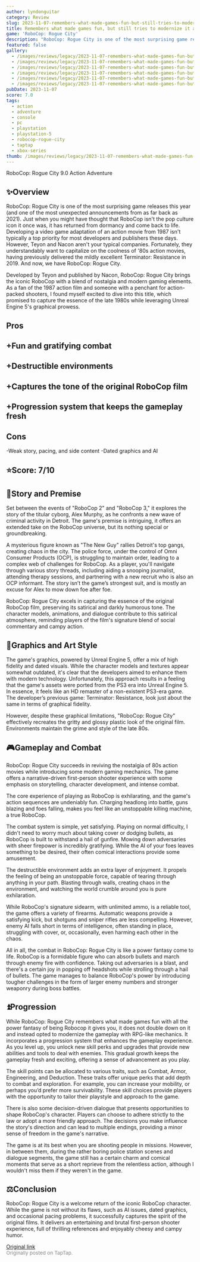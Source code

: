 ```yaml
---
author: lyndonguitar
category: Review
slug: 2023-11-07-remembers-what-made-games-fun-but-still-tries-to-modernize-it-anyway-review-robocop-ro
title: Remembers what made games fun, but still tries to modernize it anyway | Review - Robocop Rogue City
game: 'RoboCop: Rogue City'
description: "RoboCop: Rogue City is one of the most surprising game releases this year (and one of the most unexpected announcements from as far back as 2021). Just when you might have thought that RoboCop isn't the pop culture icon it once was, it has returned from dormancy and come back to life. Developing a video game adaptation of an action movie from 1987 isn't typically a top priority for most developers and publishers these days. However, Teyon and Nacon aren't your typical companies. Fortunately, they understandably want to capitalize on the coolness of '80s action movies, having previously delivered the mildly excellent Terminator: Resistance in 2019. And now, we have RoboCop: Rogue City."
featured: false
gallery:
  - /images/reviews/legacy/2023-11-07-remembers-what-made-games-fun-but-still-tries-to-modernize-it-anyway--review---robocop-ro-0.avif
  - /images/reviews/legacy/2023-11-07-remembers-what-made-games-fun-but-still-tries-to-modernize-it-anyway--review---robocop-ro-1.avif
  - /images/reviews/legacy/2023-11-07-remembers-what-made-games-fun-but-still-tries-to-modernize-it-anyway--review---robocop-ro-2.avif
  - /images/reviews/legacy/2023-11-07-remembers-what-made-games-fun-but-still-tries-to-modernize-it-anyway--review---robocop-ro-3.avif
  - /images/reviews/legacy/2023-11-07-remembers-what-made-games-fun-but-still-tries-to-modernize-it-anyway--review---robocop-ro-4.avif
  - /images/reviews/legacy/2023-11-07-remembers-what-made-games-fun-but-still-tries-to-modernize-it-anyway--review---robocop-ro-5.avif
pubDate: 2023-11-07
score: 7.0
tags:
  - action
  - adventure
  - console
  - pc
  - playstation
  - playstation-5
  - robocop-rogue-city
  - taptap
  - xbox-series
thumb: /images/reviews/legacy/2023-11-07-remembers-what-made-games-fun-but-still-tries-to-modernize-it-anyway--review---robocop-ro-0.avif
---
```


RoboCop: Rogue City
9.0
Action
Adventure


## ✨Overview

RoboCop: Rogue City is one of the most surprising game releases this year (and one of the most unexpected announcements from as far back as 2021). Just when you might have thought that RoboCop isn't the pop culture icon it once was, it has returned from dormancy and come back to life. Developing a video game adaptation of an action movie from 1987 isn't typically a top priority for most developers and publishers these days. However, Teyon and Nacon aren't your typical companies. Fortunately, they understandably want to capitalize on the coolness of '80s action movies, having previously delivered the mildly excellent Terminator: Resistance in 2019. And now, we have RoboCop: Rogue City.

Developed by Teyon and published by Nacon, RoboCop: Rogue City brings the iconic RoboCop with a blend of nostalgia and modern gaming elements. As a fan of the 1987 action film and someone with a penchant for action-packed shooters, I found myself excited to dive into this title, which promised to capture the essence of the late 1980s while leveraging Unreal Engine 5's graphical prowess.




## Pros



## +Fun and gratifying combat

## +Destructible environments

## +Captures the tone of the original RoboCop film

## +Progression system that keeps the gameplay fresh




## Cons


-Weak story, pacing, and side content
-Dated graphics and AI


## ⭐️Score: 7/10


## 📖Story and Premise

Set between the events of "RoboCop 2" and "RoboCop 3," it explores the story of the titular cyborg, Alex Murphy, as he confronts a new wave of criminal activity in Detroit. The game's premise is intriguing, it offers an extended take on the RoboCop universe, but its nothing special or groundbreaking.

A mysterious figure known as "The New Guy" rallies Detroit's top gangs, creating chaos in the city. The police force, under the control of Omni Consumer Products (OCP), is struggling to maintain order, leading to a complex web of challenges for RoboCop. As a player, you'll navigate through various story threads, including aiding a snooping journalist, attending therapy sessions, and partnering with a new recruit who is also an OCP informant. The story isn’t the game’s strongest suit, and is mostly an excuse for Alex to mow down foe after foe.

RoboCop: Rogue City excels in capturing the essence of the original RoboCop film, preserving its satirical and darkly humorous tone. The character models, animations, and dialogue contribute to this satirical atmosphere, reminding players of the film's signature blend of social commentary and campy action.


## 🎨Graphics and Art Style

The game's graphics, powered by Unreal Engine 5, offer a mix of high fidelity and dated visuals. While the character models and textures appear somewhat outdated, it's clear that the developers aimed to enhance them with modern technology. Unfortunately, this approach results in a feeling that the game's assets were ported from the PS3 era into Unreal Engine 5. In essence, it feels like an HD remaster of a non-existent PS3-era game. The developer’s previous game: Terminator: Resistance, look just about the same in terms of graphical fidelity.

However, despite these graphical limitations, "RoboCop: Rogue City" effectively recreates the gritty and glossy plastic look of the original film. Environments maintain the grime and style of the late 80s.


## 🎮Gameplay and Combat

RoboCop: Rogue City succeeds in reviving the nostalgia of 80s action movies while introducing some modern gaming mechanics. The game offers a narrative-driven first-person shooter experience with some emphasis on storytelling, character development, and intense combat.

The core experience of playing as RoboCop is exhilarating, and the game's action sequences are undeniably fun. Charging headlong into battle, guns blazing and foes falling, makes you feel like an unstoppable killing machine, a true RoboCop.

The combat system is simple, yet satisfying. Playing on normal difficulty, I didn't need to worry much about taking cover or dodging bullets, as RoboCop is built to withstand a hail of gunfire. Mowing down adversaries with sheer firepower is incredibly gratifying. While the AI of your foes leaves something to be desired, their often comical interactions provide some amusement.

The destructible environment adds an extra layer of enjoyment. It propels the feeling of being an unstoppable force, capable of tearing through anything in your path. Blasting through walls, creating chaos in the environment, and watching the world crumble around you is pure exhilaration.

While RoboCop's signature sidearm, with unlimited ammo, is a reliable tool, the game offers a variety of firearms. Automatic weapons provide a satisfying kick, but shotguns and sniper rifles are less compelling. However, enemy AI falls short in terms of intelligence, often standing in place, struggling with cover, or, occasionally, even harming each other in the chaos.

All in all, the combat in RoboCop: Rogue City is like a power fantasy come to life. RoboCop is a formidable figure who can absorb bullets and march through enemy fire with confidence. Taking out adversaries is a blast, and there's a certain joy in popping off headshots while strolling through a hail of bullets. The game manages to balance RoboCop's power by introducing tougher challenges in the form of larger enemy numbers and stronger weaponry during boss battles.


## ⏫Progression

While RoboCop: Rogue City remembers what made games fun with all the power fantasy of being Robocop it gives you, it does not double down on it and instead opted to modernize the gameplay with RPG-like mechanics. It incorporates a progression system that enhances the gameplay experience. As you level up, you unlock new skill perks and upgrades that provide new abilities and tools to deal with enemies. This gradual growth keeps the gameplay fresh and exciting, offering a sense of advancement as you play.

The skill points can be allocated to various traits, such as Combat, Armor, Engineering, and Deduction. These traits offer unique perks that add depth to combat and exploration. For example, you can increase your mobility, or perhaps you’d prefer more survivability. These skill choices provide players with the opportunity to tailor their playstyle and approach to the game.

There is also some decision-driven dialogue that presents opportunities to shape RoboCop's character. Players can choose to adhere strictly to the law or adopt a more friendly approach. The decisions you make influence the story's direction and can lead to multiple endings, providing a minor sense of freedom in the game's narrative.

The game is at its best when you are shooting people in missions. However, in between them, during the rather boring police station scenes and dialogue segments, the game still has a certain charm and comical moments that serve as a short reprieve from the relentless action, although I wouldn't miss them if they weren't in the game.


## ⚖️Conclusion

RoboCop: Rogue City is a welcome return of the iconic RoboCop character. While the game is not without its flaws, such as AI issues, dated graphics, and occasional pacing problems, it successfully captures the spirit of the original films. It delivers an entertaining and brutal first-person shooter experience, full of thrilling references and enjoyably cheesy and campy humor.

[Original link](https://www.taptap.io/post/6518907)<br><span style="font-size: 0.95em; color: #888;">Originally posted on TapTap.</span>